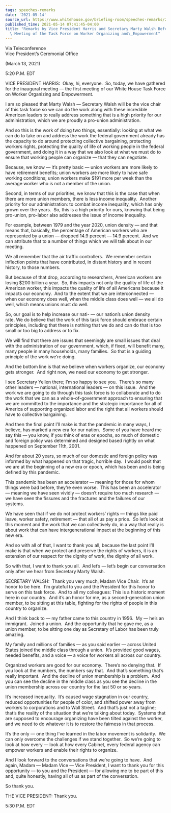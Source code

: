 ```yaml
---
tags: speeches-remarks
date: '2021-05-14'
source_url: https://www.whitehouse.gov/briefing-room/speeches-remarks/2021/05/14/remarks-by-vice-president-harris-and-secretary-marty-walsh-before-inaugural-meeting-of-the-task-force-on-worker-organizing-and-empowerment/
published_time: 2021-05-14 07:41:45-04:00
title: "Remarks by Vice President Harris and Secretary Marty Walsh Before Inaugural\
  \ Meeting of the Task Force on Worker Organizing and\_Empowerment"
---
```

 
Via Teleconference  
Vice President’s Ceremonial Office

(March 13, 2021)

5:20 P.M. EDT  
  
VICE PRESIDENT HARRIS:  Okay, hi, everyone.  So, today, we have gathered
for the inaugural meeting — the first meeting of our White House Task
Force on Worker Organizing and Empowerment.  
  
I am so pleased that Marty Walsh — Secretary Walsh will be the vice
chair of this task force so we can do the work along with these
incredible American leaders to really address something that is a high
priority for our administration, which we are proudly a pro-union
administration.   
  
And so this is the work of doing two things, essentially: looking at
what we can do to take on and address the work the federal government
already has the capacity to do around protecting collective bargaining,
protecting workers rights, protecting the quality of life of working
people in the federal government, and doing it in a way that we also
look at what we must do to ensure that working people can organize —
that they can negotiate.   
  
Because, we know — it’s pretty basic — union workers are more likely to
have retirement benefits; union workers are more likely to have safe
working conditions; union workers make $191 more per week than the
average worker who is not a member of the union.  
  
Second, in terms of our priorities, we know that this is the case that
when there are more union members, there is less income inequality. 
Another priority for our administration: to combat income inequality,
which has only grown over the years.  So, this is a high priority for
ours, knowing that being pro-union, pro-labor also addresses the issue
of income inequality.  
  
For example, between 1979 and the year 2020, union density — and that
means that, basically, the percentage of American workers who are
represented by a union — dropped 14.9 percent — 14.9 percent.  And we
can attribute that to a number of things which we will talk about in our
meeting.   
  
We all remember that the air traffic controllers.  We remember certain
inflection points that have contributed, in distant history and in
recent history, to those numbers.  
  
But because of that drop, according to researchers, American workers are
losing $200 billion a year.  So, this impacts not only the quality of
life of the American worker, this impacts the quality of life of all
Americans because it impacts our economy.  And to the extent that we are
interconnected — when our economy does well, when the middle class does
well — we all do well, which means unions must do well.   
  
So, our goal is to help increase our nati- — our nation’s union density
rate. We do believe that the work of this task force should embrace
certain principles, including that there is nothing that we do and can
do that is too small or too big to address or to fix.  
  
We will find that there are issues that seemingly are small issues that
deal with the administration of our government, which, if fixed, will
benefit many, many people in many households, many families.  So that is
a guiding principle of the work we’re doing.   
  
And the bottom line is that we believe when workers organize, our
economy gets stronger.  And right now, we need our economy to get
stronger.   
  
I see Secretary Yellen there; I’m so happy to see you.  There’s so many
other leaders — national, international leaders — on this issue.  And
the work we are going to do through this task force is to collaborate
and to do the work that we can as a whole-of-government approach to
ensuring that we are committed to the importance and the strategic
importance for all of America of supporting organized labor and the
right that all workers should have to collective bargaining.  
  
And then the final point I’ll make is that the pandemic in many ways, I
believe, has marked a new era for our nation.  Some of you have heard me
say this — you know, if you think of eras or epochs, so much of domestic
and foreign policy was determined and designed based rightly on what
happened on September 11th, 2001.   
  
And for about 20 years, so much of our domestic and foreign policy was
informed by what happened on that tragic, horrible day.  I would posit
that we are at the beginning of a new era or epoch, which has been and
is being defined by this pandemic.   
  
This pandemic has been an accelerator — meaning for those for whom
things were bad before, they’re even worse.  This has been an
accelerator — meaning we have seen vividly — doesn’t require too much
research — we have seen the fissures and the fractures and the failures
of our systems.   
  
We have seen that if we do not protect workers’ rights — things like
paid leave, worker safety, retirement — that all of us pay a price.  So
let’s look at this moment and the work that we can collectively do, in a
way that really is about work that can have intergenerational impact at
the beginning of this new era.   
  
And so with all of that, I want to thank you all, because the last point
I’ll make is that when we protect and preserve the rights of workers, it
is an extension of our respect for the dignity of work, the dignity of
all work.   
  
So with that, I want to thank you all.  And let’s — let’s begin our
conversation only after we hear from Secretary Marty Walsh.  
  
SECRETARY WALSH:  Thank you very much, Madam Vice Chair.  It’s an honor
to be here.  I’m grateful to you and the President for this honor to
serve on this task force.  And to all my colleagues: This is a historic
moment here in our country.  And it’s an honor for me, as a
second-generation union member, to be sitting at this table, fighting
for the rights of people in this country to organize.  
  
And I think back to — my father came to this country in 1956.  My — he’s
an immigrant.  Joined a union.  And the opportunity that he gave me, as
a union member, to be sitting one day as Secretary of Labor has been
truly amazing.   
  
My family and millions of families — as you said earlier — across United
States joined the middle class through a union.  It’s provided good
wages, needed benefits, and a voice — a voice for workers all across our
country.   
  
Organized workers are good for our economy.  There’s no denying that. 
If you look at the numbers, the numbers say that.  And that’s something
that’s really important.  And the decline of union membership is a
problem.  And you can see the decline in the middle class as you see the
decline in the union membership across our country for the last 50 or so
years.   
  
It’s increased inequality.  It’s caused wage stagnation in our country,
reduced opportunities for people of color, and shifted power away from
workers to corporations and to Wall Street.  And that’s just not a
tagline; that’s the reality of the situation that we’re talking about
today.  Systems that are supposed to encourage organizing have been
tilted against the worker, and we need to do whatever it is to restore
the fairness in that process.   
  
It’s the only — one thing I’ve learned in the labor movement is
solidarity.  We can only overcome the challenges if we stand together. 
So we’re going to look at how every — look at how every Cabinet, every
federal agency can empower workers and enable their rights to
organize.  
  
And I look forward to the conversations that we’re going to have.  And
again, Madam — Madam Vice — Vice President, I want to thank you for this
opportunity — to you and the President — for allowing me to be part of
this and, quite honestly, having all of us as part of the
conversation.   
  
So thank you.   
  
THE VICE PRESIDENT: Thank you.  
  
5:30 P.M. EDT  
